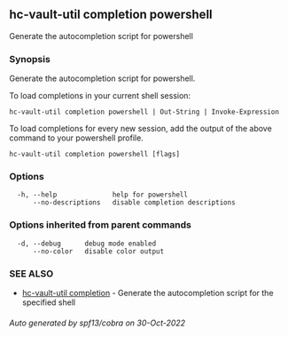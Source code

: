 ## hc-vault-util completion powershell

Generate the autocompletion script for powershell

### Synopsis

Generate the autocompletion script for powershell.

To load completions in your current shell session:

	hc-vault-util completion powershell | Out-String | Invoke-Expression

To load completions for every new session, add the output of the above command
to your powershell profile.


```
hc-vault-util completion powershell [flags]
```

### Options

```
  -h, --help              help for powershell
      --no-descriptions   disable completion descriptions
```

### Options inherited from parent commands

```
  -d, --debug      debug mode enabled
      --no-color   disable color output
```

### SEE ALSO

* [hc-vault-util completion](hc-vault-util_completion.md)	 - Generate the autocompletion script for the specified shell

###### Auto generated by spf13/cobra on 30-Oct-2022

